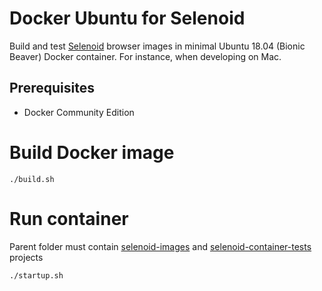 # Docker Ubuntu for Selenoid

Build and test [Selenoid](https://github.com/aerokube/selenoid) browser images in minimal Ubuntu 18.04 (Bionic Beaver) Docker container. For instance, when developing on Mac.

## Prerequisites

- Docker Community Edition

# Build Docker image

    ./build.sh

# Run container

Parent folder must contain [selenoid-images](https://github.com/aerokube/selenoid-images) and [selenoid-container-tests](https://github.com/aerokube/selenoid-container-tests) projects

    ./startup.sh

